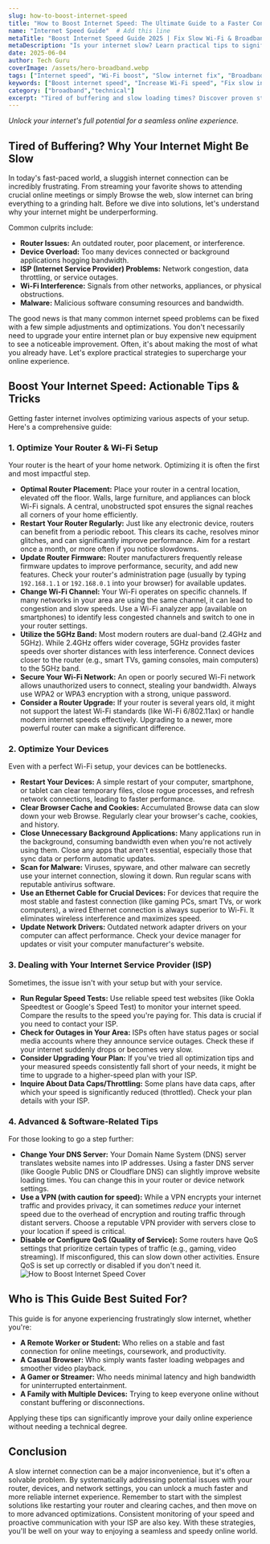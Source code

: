 ```yaml
---
slug: how-to-boost-internet-speed
title: "How to Boost Internet Speed: The Ultimate Guide to a Faster Connection"
name: "Internet Speed Guide"  # Add this line
metaTitle: "Boost Internet Speed Guide 2025 | Fix Slow Wi-Fi & Broadband | Optimize Your Connection"
metaDescription: "Is your internet slow? Learn practical tips to significantly boost your Wi-Fi and broadband speed. Optimize your router, devices, and network settings for a faster online experience."
date: 2025-06-04
author: Tech Guru
coverImage: /assets/hero-broadband.webp
tags: ["Internet speed", "Wi-Fi boost", "Slow internet fix", "Broadband optimization", "Network tips", "Tech guide", "Router settings", "Online productivity"]
keywords: ["Boost internet speed", "Increase Wi-Fi speed", "Fix slow internet", "Optimize internet", "Faster internet connection", "Internet troubleshooting", "Router setup", "DNS server", "Ethernet connection"]
category: ["broadband","technical"]
excerpt: "Tired of buffering and slow loading times? Discover proven strategies to significantly boost your internet speed and enjoy a smoother online experience."
---
```


*Unlock your internet's full potential for a seamless online experience.*

## Tired of Buffering? Why Your Internet Might Be Slow

In today's fast-paced world, a sluggish internet connection can be incredibly frustrating. From streaming your favorite shows to attending crucial online meetings or simply Browse the web, slow internet can bring everything to a grinding halt. Before we dive into solutions, let's understand why your internet might be underperforming.

Common culprits include:
* **Router Issues:** An outdated router, poor placement, or interference.
* **Device Overload:** Too many devices connected or background applications hogging bandwidth.
* **ISP (Internet Service Provider) Problems:** Network congestion, data throttling, or service outages.
* **Wi-Fi Interference:** Signals from other networks, appliances, or physical obstructions.
* **Malware:** Malicious software consuming resources and bandwidth.

The good news is that many common internet speed problems can be fixed with a few simple adjustments and optimizations. You don't necessarily need to upgrade your entire internet plan or buy expensive new equipment to see a noticeable improvement. Often, it's about making the most of what you already have. Let's explore practical strategies to supercharge your online experience.

## Boost Your Internet Speed: Actionable Tips & Tricks

Getting faster internet involves optimizing various aspects of your setup. Here's a comprehensive guide:

### 1. Optimize Your Router & Wi-Fi Setup

Your router is the heart of your home network. Optimizing it is often the first and most impactful step.

* **Optimal Router Placement:** Place your router in a central location, elevated off the floor. Walls, large furniture, and appliances can block Wi-Fi signals. A central, unobstructed spot ensures the signal reaches all corners of your home efficiently.
* **Restart Your Router Regularly:** Just like any electronic device, routers can benefit from a periodic reboot. This clears its cache, resolves minor glitches, and can significantly improve performance. Aim for a restart once a month, or more often if you notice slowdowns.
* **Update Router Firmware:** Router manufacturers frequently release firmware updates to improve performance, security, and add new features. Check your router's administration page (usually by typing `192.168.1.1` or `192.168.0.1` into your browser) for available updates.
* **Change Wi-Fi Channel:** Your Wi-Fi operates on specific channels. If many networks in your area are using the same channel, it can lead to congestion and slow speeds. Use a Wi-Fi analyzer app (available on smartphones) to identify less congested channels and switch to one in your router settings.
* **Utilize the 5GHz Band:** Most modern routers are dual-band (2.4GHz and 5GHz). While 2.4GHz offers wider coverage, 5GHz provides faster speeds over shorter distances with less interference. Connect devices closer to the router (e.g., smart TVs, gaming consoles, main computers) to the 5GHz band.
* **Secure Your Wi-Fi Network:** An open or poorly secured Wi-Fi network allows unauthorized users to connect, stealing your bandwidth. Always use WPA2 or WPA3 encryption with a strong, unique password.
* **Consider a Router Upgrade:** If your router is several years old, it might not support the latest Wi-Fi standards (like Wi-Fi 6/802.11ax) or handle modern internet speeds effectively. Upgrading to a newer, more powerful router can make a significant difference.

### 2. Optimize Your Devices

Even with a perfect Wi-Fi setup, your devices can be bottlenecks.

* **Restart Your Devices:** A simple restart of your computer, smartphone, or tablet can clear temporary files, close rogue processes, and refresh network connections, leading to faster performance.
* **Clear Browser Cache and Cookies:** Accumulated Browse data can slow down your web Browse. Regularly clear your browser's cache, cookies, and history.
* **Close Unnecessary Background Applications:** Many applications run in the background, consuming bandwidth even when you're not actively using them. Close any apps that aren't essential, especially those that sync data or perform automatic updates.
* **Scan for Malware:** Viruses, spyware, and other malware can secretly use your internet connection, slowing it down. Run regular scans with reputable antivirus software.
* **Use an Ethernet Cable for Crucial Devices:** For devices that require the most stable and fastest connection (like gaming PCs, smart TVs, or work computers), a wired Ethernet connection is always superior to Wi-Fi. It eliminates wireless interference and maximizes speed.
* **Update Network Drivers:** Outdated network adapter drivers on your computer can affect performance. Check your device manager for updates or visit your computer manufacturer's website.

### 3. Dealing with Your Internet Service Provider (ISP)

Sometimes, the issue isn't with your setup but with your service.

* **Run Regular Speed Tests:** Use reliable speed test websites (like Ookla Speedtest or Google's Speed Test) to monitor your internet speed. Compare the results to the speed you're paying for. This data is crucial if you need to contact your ISP.
* **Check for Outages in Your Area:** ISPs often have status pages or social media accounts where they announce service outages. Check these if your internet suddenly drops or becomes very slow.
* **Consider Upgrading Your Plan:** If you've tried all optimization tips and your measured speeds consistently fall short of your needs, it might be time to upgrade to a higher-speed plan with your ISP.
* **Inquire About Data Caps/Throttling:** Some plans have data caps, after which your speed is significantly reduced (throttled). Check your plan details with your ISP.

### 4. Advanced & Software-Related Tips

For those looking to go a step further:

* **Change Your DNS Server:** Your Domain Name System (DNS) server translates website names into IP addresses. Using a faster DNS server (like Google Public DNS or Cloudflare DNS) can slightly improve website loading times. You can change this in your router or device network settings.
* **Use a VPN (with caution for speed):** While a VPN encrypts your internet traffic and provides privacy, it can sometimes *reduce* your internet speed due to the overhead of encryption and routing traffic through distant servers. Choose a reputable VPN provider with servers close to your location if speed is critical.
* **Disable or Configure QoS (Quality of Service):** Some routers have QoS settings that prioritize certain types of traffic (e.g., gaming, video streaming). If misconfigured, this can slow down other activities. Ensure QoS is set up correctly or disabled if you don't need it.
![How to Boost Internet Speed Cover](/assets/money-saver-plan.webp)
## Who is This Guide Best Suited For?

This guide is for anyone experiencing frustratingly slow internet, whether you're:

* **A Remote Worker or Student:** Who relies on a stable and fast connection for online meetings, coursework, and productivity.
* **A Casual Browser:** Who simply wants faster loading webpages and smoother video playback.
* **A Gamer or Streamer:** Who needs minimal latency and high bandwidth for uninterrupted entertainment.
* **A Family with Multiple Devices:** Trying to keep everyone online without constant buffering or disconnections.

Applying these tips can significantly improve your daily online experience without needing a technical degree.

## Conclusion

A slow internet connection can be a major inconvenience, but it's often a solvable problem. By systematically addressing potential issues with your router, devices, and network settings, you can unlock a much faster and more reliable internet experience. Remember to start with the simplest solutions like restarting your router and clearing caches, and then move on to more advanced optimizations. Consistent monitoring of your speed and proactive communication with your ISP are also key. With these strategies, you'll be well on your way to enjoying a seamless and speedy online world.